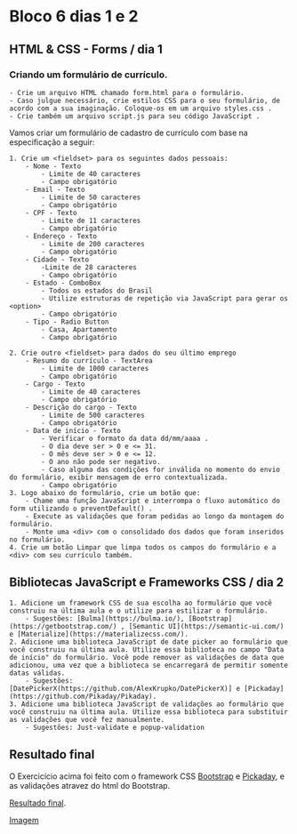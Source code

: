# Bloco 6 dias 1 e 2

## HTML & CSS - Forms / dia 1

### Criando um formulário de currículo.
    - Crie um arquivo HTML chamado form.html para o formulário.
    - Caso julgue necessário, crie estilos CSS para o seu formulário, de acordo com a sua imaginação. Coloque-os em um arquivo styles.css .
    - Crie também um arquivo script.js para seu código JavaScript .

Vamos criar um formulário de cadastro de currículo com base na especificação a seguir:

    1. Crie um <fieldset> para os seguintes dados pessoais:
        - Nome - Texto
            - Limite de 40 caracteres
            - Campo obrigatório
        - Email - Texto
            - Limite de 50 caracteres
            - Campo obrigatório
        - CPF - Texto
            - Limite de 11 caracteres
            - Campo obrigatório
        - Endereço - Texto
            - Limite de 200 caracteres
            - Campo obrigatório
        - Cidade - Texto
            -Limite de 28 caracteres
            - Campo obrigatório
        - Estado - ComboBox
            - Todos os estados do Brasil
            - Utilize estruturas de repetição via JavaScript para gerar os <option>
            - Campo obrigatório
        - Tipo - Radio Button
            - Casa, Apartamento
            - Campo obrigatório

    2. Crie outro <fieldset> para dados do seu último emprego
        - Resumo do currículo - TextArea
            - Limite de 1000 caracteres
            - Campo obrigatório
        - Cargo - Texto
            - Limite de 40 caracteres
            - Campo obrigatório
        - Descrição do cargo - Texto
            - Limite de 500 caracteres
            - Campo obrigatório
        - Data de início - Texto
            - Verificar o formato da data dd/mm/aaaa .
            - O dia deve ser > 0 e <= 31.
            - O mês deve ser > 0 e <= 12.
            - O ano não pode ser negativo.
            - Caso alguma das condições for inválida no momento do envio do formulário, exibir mensagem de erro contextualizada.
            - Campo obrigatório
    3. Logo abaixo do formulário, crie um botão que:
        - Chame uma função JavaScript e interrompa o fluxo automático do form utilizando o preventDefault() .
        - Execute as validações que foram pedidas ao longo da montagem do formulário.
        - Monte uma <div> com o consolidado dos dados que foram inseridos no formulário.
    4. Crie um botão Limpar que limpa todos os campos do formulário e a <div> com seu currículo também.

## Bibliotecas JavaScript e Frameworks CSS / dia 2

    1. Adicione um framework CSS de sua escolha ao formulário que você construiu na última aula e o utilize para estilizar o formulário.
        - Sugestões: [Bulma](https://bulma.io/), [Bootstrap](https://getbootstrap.com/) , [Semantic UI](https://semantic-ui.com/) e [Materialize](https://materializecss.com/).
    2. Adicione uma biblioteca JavaScript de date picker ao formulário que você construiu na última aula. Utilize essa biblioteca no campo "Data de início" do formulário. Você pode remover as validações de data que adicionou, uma vez que a biblioteca se encarregará de permitir somente datas válidas.
        - Sugestões: [DatePickerX(https://github.com/AlexKrupko/DatePickerX)] e [Pickaday](https://github.com/Pikaday/Pikaday).
    3. Adicione uma biblioteca JavaScript de validações ao formulário que você construiu na última aula. Utilize essa biblioteca para substituir as validações que você fez manualmente.
        - Sugestões: Just-validate e popup-validation

## Resultado final

O Exercicício acima foi feito com o framework CSS [Bootstrap](https://getbootstrap.com/) e [Pickaday](https://github.com/Pikaday/Pikaday), e as validações atravez do html do Bootstrap.

[Resultado final](https://getbootstrap.com/).

[Imagem](img_forms.png)

